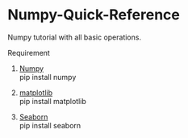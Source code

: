 # Numpy-Quick-Reference
Numpy tutorial with all basic operations.


Requirement
1) <a href='https://numpy.org/doc/'>Numpy</a>
<br>pip install numpy

2) <a href='https://matplotlib.org/3.1.1/index.html'>matplotlib</a>
<br>pip install matplotlib

3) <a href='https://seaborn.pydata.org/'>Seaborn</a>
<br>pip install seaborn

